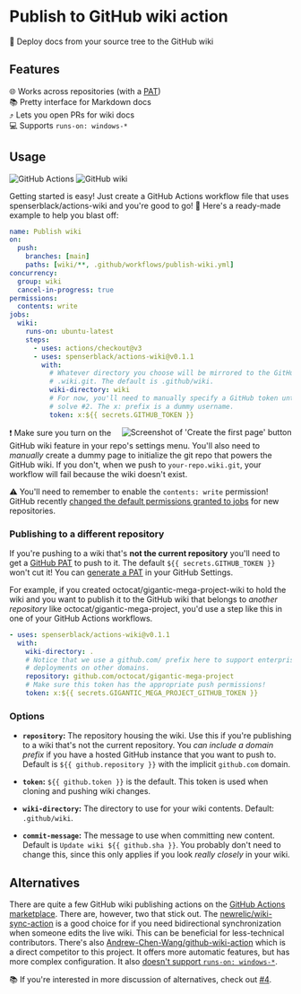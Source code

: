 # Publish to GitHub wiki action

📖 Deploy docs from your source tree to the GitHub wiki

## Features

🌐 Works across repositories (with a [PAT]) \
📚 Pretty interface for Markdown docs \
⤴️ Lets you open PRs for wiki docs \
💻 Supports `runs-on: windows-*`

## Usage

![GitHub Actions](https://img.shields.io/static/v1?style=for-the-badge&message=GitHub+Actions&color=2088FF&logo=GitHub+Actions&logoColor=FFFFFF&label=)
![GitHub wiki](https://img.shields.io/static/v1?style=for-the-badge&message=GitHub+wiki&color=181717&logo=GitHub&logoColor=FFFFFF&label=)

Getting started is easy! Just create a GitHub Actions workflow file that uses
spenserblack/actions-wiki and you're good to go! 🚀 Here's a ready-made example
to help you blast off:

```yml
name: Publish wiki
on:
  push:
    branches: [main]
    paths: [wiki/**, .github/workflows/publish-wiki.yml]
concurrency:
  group: wiki
  cancel-in-progress: true
permissions:
  contents: write
jobs:
  wiki:
    runs-on: ubuntu-latest
    steps:
      - uses: actions/checkout@v3
      - uses: spenserblack/actions-wiki@v0.1.1
        with:
          # Whatever directory you choose will be mirrored to the GitHub
          # .wiki.git. The default is .github/wiki.
          wiki-directory: wiki
          # For now, you'll need to manually specify a GitHub token until we
          # solve #2. The x: prefix is a dummy username.
          token: x:${{ secrets.GITHUB_TOKEN }}
```

<img align="right" alt="Screenshot of 'Create the first page' button" src="https://i.imgur.com/ABKIS4h.png" />

❗ Make sure you turn on the GitHub wiki feature in your repo's settings menu.
You'll also need to _manually_ create a dummy page to initialize the git repo
that powers the GitHub wiki. If you don't, when we push to `your-repo.wiki.git`,
your workflow will fail because the wiki doesn't exist.

⚠️ You'll need to remember to enable the `contents: write` permission! GitHub
recently [changed the default permissions granted to jobs] for new repositories.

### Publishing to a different repository

If you're pushing to a wiki that's **not the current repository** you'll need to
get a [GitHub PAT] to push to it. The default `${{ secrets.GITHUB_TOKEN }}`
won't cut it! You can [generate a PAT] in your GitHub Settings.

For example, if you created octocat/gigantic-mega-project-wiki to hold the wiki
and you want to publish it to the GitHub wiki that belongs to _another
repository_ like octocat/gigantic-mega-project, you'd use a step like this in
one of your GitHub Actions workflows.

```yml
- uses: spenserblack/actions-wiki@v0.1.1
  with:
    wiki-directory: .
    # Notice that we use a github.com/ prefix here to support enterprise GitHub
    # deployments on other domains.
    repository: github.com/octocat/gigantic-mega-project
    # Make sure this token has the appropriate push permissions!
    token: x:${{ secrets.GIGANTIC_MEGA_PROJECT_GITHUB_TOKEN }}
```

### Options

- **`repository`:** The repository housing the wiki. Use this if you're
  publishing to a wiki that's not the current repository. You _can include a
  domain prefix_ if you have a hosted GitHub instance that you want to push to.
  Default is `${{ github.repository }}` with the implicit `github.com` domain.

- **`token`:** `${{ github.token }}` is the default. This token is used when
  cloning and pushing wiki changes.

- **`wiki-directory`:** The directory to use for your wiki contents. Default:
  `.github/wiki`.

- **`commit-message`:** The message to use when committing new content. Default
  is `Update wiki ${{ github.sha }}`. You probably don't need to change this,
  since this only applies if you look _really closely_ in your wiki.

## Alternatives

There are quite a few GitHub wiki publishing actions on the [GitHub Actions
marketplace]. There are, however, two that stick out. The
[newrelic/wiki-sync-action] is a good choice for if you need bidirectional
synchronization when someone edits the live wiki. This can be beneficial for
less-technical contributors. There's also [Andrew-Chen-Wang/github-wiki-action]
which is a direct competitor to this project. It offers more automatic features,
but has more complex configuration. It also [doesn't support `runs-on:
windows-*`].

📚 If you're interested in more discussion of alternatives, check out [#4].

<!-- prettier-ignore-start -->
[newrelic/wiki-sync-action]: https://github.com/newrelic/wiki-sync-action#readme
[Andrew-Chen-Wang/github-wiki-action]: https://github.com/Andrew-Chen-Wang/github-wiki-action#readme
[#4]: https://github.com/spenserblack/actions-wiki/issues/4
[PAT]: https://docs.github.com/en/authentication/keeping-your-account-and-data-secure/creating-a-personal-access-token
[GitHub PAT]: https://docs.github.com/en/authentication/keeping-your-account-and-data-secure/creating-a-personal-access-token
[changed the default permissions granted to jobs]: https://github.blog/changelog/2023-02-02-github-actions-updating-the-default-github_token-permissions-to-read-only/
[github actions marketplace]: https://github.com/marketplace?type=actions
[generate a pat]: https://github.com/settings/tokens?type=beta
[doesn't support `runs-on: windows-*`]: https://github.com/Andrew-Chen-Wang/github-wiki-action/discussions/28
<!-- prettier-ignore-end -->
